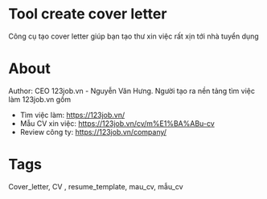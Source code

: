 # Tool create cover letter
Công cụ tạo cover letter giúp bạn tạo thư xin việc rất xịn tới nhà tuyển dụng

# About
Author: CEO 123job.vn - Nguyễn Văn Hưng. 
Người tạo ra nền tảng tìm việc làm 123job.vn gồm
- Tìm việc làm: https://123job.vn/
- Mẫu CV xin việc: https://123job.vn/cv/m%E1%BA%ABu-cv
- Review công ty: https://123job.vn/company/

# Tags
Cover_letter, CV , resume_template, mau_cv, mẫu_cv
